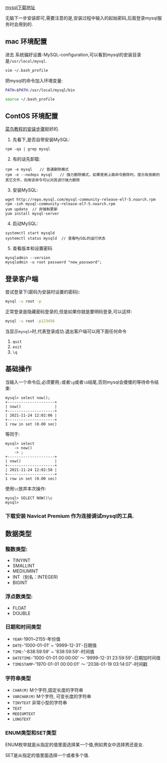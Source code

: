 [mysql下载地址](https://dev.mysql.com/downloads/mysql/)

无脑下一步安装即可,需要注意的是,安装过程中输入的起始密码,后面登录mysql服务时会用到的.

## mac 环境配置
进去 系统偏好设置-MySQL-configuration,可以看到mysql的安装目录是`/usr/local/mysql`.

```sh
vim ~/.bash_profile
```
把mysql的命令加入环境变量:
```sh
PATH=$PATH:/usr/local/mysql/bin
```
```sh
source ~/.bash_profile
```

## ContOS 环境配置

[菜鸟教程的安装步骤](https://www.runoob.com/mysql/mysql-install.html)挺好的.

1. 先看下,是否自带安装MySQL:
```
rpm -qa | grep mysql
```
2. 有的话先卸载:
```
rpm -e mysql　　// 普通删除模式
rpm -e --nodeps mysql　　// 强力删除模式，如果使用上面命令删除时，提示有依赖的其它文件，则用该命令可以对其进行强力删除
```
3. 安装MySQL:
```
wget http://repo.mysql.com/mysql-community-release-el7-5.noarch.rpm
rpm -ivh mysql-community-release-el7-5.noarch.rpm
yum update  // 非强制更新
yum install mysql-server
```
4. 启动MySQL:
```
systemctl start mysqld
systemctl status mysqld  // 查看MySQL的运行状态
```
5. 查看版本和设置密码
```
mysqladmin --version
mysqladmin -u root password "new_password";
```

## 登录客户端

尝试登录下(密码为安装时设置的密码):
```sh
mysql -u root -p
```
正常登录是隐藏密码登录的,但是如果你就是要明码登录,可以这样:
```sh
mysql -u root -p123456
```
当显示`mysql>`时,代表登录成功.退出客户端可以用下面任何命令
1. `quit`
2. `exit`
3. `\q`

## 基础操作

当输入一个命令后,必须要用`;`或者`\g`或者`\G`结尾,否则mysql会傻傻的等待命令结束:
```
mysql> select now();
+---------------------+
| now()               |
+---------------------+
| 2021-11-24 12:02:06 |
+---------------------+
1 row in set (0.00 sec)
```
等同于:
```
mysql> select
    -> now()
    -> ;
+---------------------+
| now()               |
+---------------------+
| 2021-11-24 12:02:58 |
+---------------------+
1 row in set (0.00 sec)
```

使用`\c`放弃本次操作:
```
mysql> SELECT NOW()\c
mysql>
```
### 下载安装 Navicat Premium 作为连接调试mysql的工具.

## 数据类型

### 整数类型:
* TINYINT
* SMALLINT
* MEDIUMINT
* INT（别名：INTEGER)
* BIGINT

### 浮点数类型:
* FLOAT
* DOUBLE

### 日期和时间类型
* `YEAR`-1901~2155-年份值
* `DATE`-'1000-01-01' ~ '9999-12-31'-日期值
* `TIME`-'-838:59:59' ~ '838:59:59'-时间值
* `DATETIME`-'1000-01-01 00:00:00' ～ '9999-12-31 23:59:59'-日期加时间值
* `TIMESTAMP`-'1970-01-01 00:00:01' ～ '2038-01-19 03:14:07'-时间戳

### 字符串类型
* `CHAR(M)` M个字符,固定长度的字符串
* `VARCHAR(M)` M个字符,	可变长度的字符串
* `TINYTEXT` 非常小型的字符串
* `TEXT`
* `MEDIUMTEXT`
* `LONGTEXT`

### ENUM类型和SET类型
ENUM枚举就是从指定的值里面选择某一个值,例如男女中选择男还是女.

SET是从指定的值里面选择一个或者多个值.





